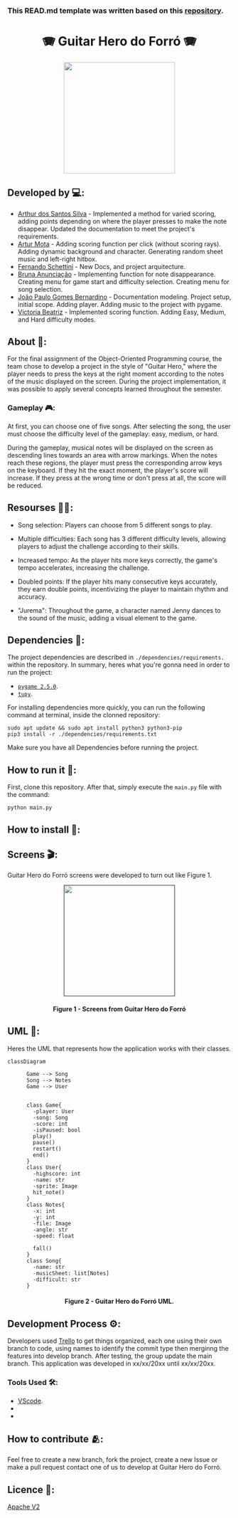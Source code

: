 ### This READ.md template was written based on this [repository](https://github.com/FernandoSchett/github_readme_template).

<h1 align="center">🪗 Guitar Hero do Forró 🪗</h1>

<div align="center">
	<a href="link_for_webite">
	<img height = "250em" src = "assets/Personagem10.png"/>
    </a>
</div>

## Developed by 💻:

- [Arthur dos Santos Silva]() - Implemented a method for varied scoring, adding points depending on where the player presses to make the note disappear.
Updated the documentation to meet the project's requirements.
- [Artur Mota]() - Adding scoring function per click (without scoring rays). Adding dynamic background and character. Generating random sheet music and left-right hitbox.
- [Fernando Schettini](https://github.com/FernandoSchett) - New Docs, and project arquitecture.
- [Bruna Anunciação]() - Implementing function for note disappearance. Creating menu for game start and difficulty selection. Creating menu for song selection.
- [João Paulo Gomes Bernardino]() - Documentation modeling. Project setup, initial scope. Adding player. Adding music to the project with pygame.
- [Victoria Beatriz]() - Implemented scoring function. Adding Easy, Medium, and Hard difficulty modes.

## About 🤔:

For the final assignment of the Object-Oriented Programming course, the team chose to develop a project in the style of "Guitar Hero," where the player needs to press the keys at the right moment according to the notes of the music displayed on the screen. During the project implementation, it was possible to apply several concepts learned throughout the semester.

### Gameplay 🎮:

At first, you can choose one of five songs. After selecting the song, the user must choose the difficulty level of the gameplay: easy, medium, or hard.

During the gameplay, musical notes will be displayed on the screen as descending lines towards an area with arrow markings. When the notes reach these regions, the player must press the corresponding arrow keys on the keyboard. If they hit the exact moment, the player's score will increase. If they press at the wrong time or don't press at all, the score will be reduced.

## Resourses 🧑‍🔬:

- Song selection: Players can choose from 5 different songs to play.

- Multiple difficulties: Each song has 3 different difficulty levels, allowing players to adjust the challenge according to their skills.

- Increased tempo: As the player hits more keys correctly, the game's tempo accelerates, increasing the challenge.

- Doubled points: If the player hits many consecutive keys accurately, they earn double points, incentivizing the player to maintain rhythm and accuracy.

- "Jurema": Throughout the game, a character named Jenny dances to the sound of the music, adding a visual element to the game.

## Dependencies 🚚:

The project dependencies are described in  ```./dependencies/requirements.``` within the repository. In summary, heres what you're gonna need in order to run the project:

- [```pygame 2.5.0```](http:link.com).
- [```tupy```](https://github.com/rodrigorgs/tupy).

For installing dependencies more quickly, you can run the following command at terminal, inside the clonned repository:

    sudo apt update && sudo apt install python3 python3-pip
    pip3 install -r ./dependencies/requirements.txt

Make sure you have all Dependencies before running the project.

## How to run it 🏃:

First, clone this repository. After that, simply execute the ```main.py``` file with the command:

    python main.py

## How to install 🔬:

## Screens 🎬:

Guitar Hero do Forró screens were developed to turn out like Figure 1.

<div align="center">
	<a href="">
	<img height = "250em" src = "https://github.com/FernandoSchett/github_readme_template/assets/80331486/4e4d24ee-efce-41d9-873b-3ececaf1cdd5" />
    </a>
</div>
<h4 align="center">Figure 1 - Screens from Guitar Hero do Forró </h4>


## UML‍ 💬:

Heres the UML that represents how the application works with their classes.

```mermaid
classDiagram
      
      Game --> Song
      Song --> Notes
      Game --> User

      
      class Game{
        -player: User
        -song: Song
        -score: int
        -isPaused: bool
        play()
        pause()
        restart()
        end()
      }
      class User{
        -highscore: int
        -name: str
        -sprite: Image
        hit_note()
      }
      class Notes{
        -x: int
        -y: int
        -file: Image
        -angle: str
        -speed: float

        fall()
      }
      class Song{
        -name: str
        -musicSheet: list[Notes]
        -difficult: str
      }
```

<h4 align="center">Figure 2 - Guitar Hero do Forró UML.</h4>

## Development Process ⚙️:

Developers used [Trello]() to get things organized, each one using their own branch to code, using names to identify the commit type then merginng the features into develop branch. After testing, the group update the main branch. This application was developed in xx/xx/20xx until xx/xx/20xx.

### Tools Used 🛠️: 

- [VScode](https://code.visualstudio.com/). 
-
-
	
## How to contribute 🫂:

Feel free to create a new branch, fork the project, create a new Issue or make a pull request contact one of us to develop at Guitar Hero do Forró.

## Licence 📜:

[Apache V2](https://choosealicense.com/licenses/apache-2.0/)

